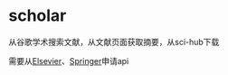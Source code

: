# scholar


从谷歌学术搜索文献，从文献页面获取摘要，从sci-hub下载

需要从[Elsevier](https://dev.elsevier.com/)、[Springer](https://dev.springernature.com/)申请api
